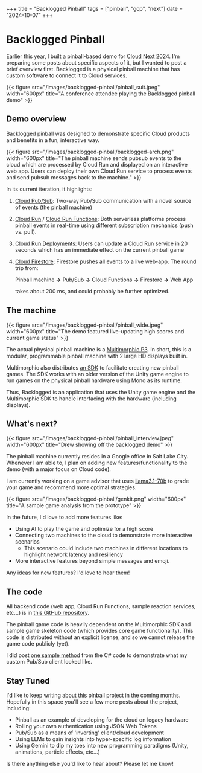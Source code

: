 +++
title =  "Backlogged Pinball"
tags = ["pinball", "gcp", "next"]
date = "2024-10-07"
+++

# Backlogged Pinball

Earlier this year, I built a pinball-based demo for [Cloud Next 2024](https://cloud.withgoogle.com/next).  I'm preparing some posts about specific aspects of it, but I wanted to post a brief overview first.  Backlogged is a physical pinball machine that has custom software to connect it to Cloud
services.


{{< figure src="/images/backlogged-pinball/pinball_suit.jpeg" width="600px" title="A conference attendee playing the Backlogged pinball demo" >}}

## Demo overview



Backlogged pinball was designed to demonstrate specific Cloud products and
benefits in a fun, interactive way.

{{< figure src="/images/backlogged-pinball/backlogged-arch.png" width="600px" title="The pinball machine sends pubsub events to the cloud which are processed by Cloud Run and displayed on an interactive web app. Users can deploy their own Cloud Run service to process events and send pubsub messages back to the machine." >}}

In its current iteration, it highlights:

1.  [Cloud Pub/Sub](https://cloud.google.com/pubsub): Two-way Pub/Sub communication with a novel source of events
    (the pinball machine)
1.  [Cloud Run](https://cloud.google.com/run/) / [Cloud Run Functions](https://cloud.google.com/functions): Both serverless platforms process pinball
    events in real-time using different subscription mechanics (push vs. pull).
1.  [Cloud Run Deployments](https://cloud.google.com/run/docs/deploying): Users can update a Cloud Run service in 20 seconds
    which has an immediate effect on the current pinball game
1.  [Cloud Firestore](https://firebase.google.com/docs/firestore): Firestore pushes all events to a live web-app. The round
    trip from:

    Pinball machine **->** Pub/Sub **->** Cloud Functions **->** Firestore **->**
    Web App

    takes about 200 ms, and could probably be further optimized.

## The machine

{{< figure src="/images/backlogged-pinball/pinball_wide.jpeg" width="600px" title="The demo featured live-updating high scores and current game status" >}}

The actual physical pinball machine is a
[Multimorphic P3](https://www.multimorphic.com/p3-pinball-platform/). In short,
this is a modular, programmable pinball machine with 2 large HD displays built
in.

Multimorphic also distributes
[an SDK](https://www.multimorphic.com/p3-pinball-platform/3rd-party-developers/)
to facilitate creating new pinball games. The SDK works with an older version of the Unity game engine to run games on the physical pinball hardware using Mono as its runtime.

Thus, Backlogged is an application that uses the Unity game engine and the
Multimorphic SDK to handle interfacing with the hardware (including displays).

## What's next?
{{< figure src="/images/backlogged-pinball/pinball_interview.jpeg" width="600px" title="Drew showing off the backlogged demo" >}}

The pinball machine currently resides in a Google office in Salt Lake City.  Whenever I am able to, I plan on adding new features/functionality to the demo (with a major focus on Cloud code).

I am currently working on a game advisor that uses [llama3.1-70b](https://ollama.com/library/llama3.1:70b) to grade your game and recommend more optimal strategies. 

{{< figure src="/images/backlogged-pinball/genkit.png" width="600px" title="A sample game analysis from the prototype" >}}

In the future, I'd love to add more features like:

*  Using AI to play the game and optimize for a high score
*  Connecting two machines to the cloud to demonstrate more interactive
    scenarios
    *   This scenario could include two machines in different locations to
        highlight network latency and resiliency
*  More interactive features beyond simple messages and emoji.

Any ideas for new features?  I'd love to hear them!


## The code

All backend code (web app, Cloud Run Functions, sample reaction services, etc...) is
in
[this GitHub repository](https://github.com/GoogleCloudPlatform/backlogged-pinball-backend/).

The pinball game code is heavily dependent on the Multimorphic SDK and sample
game skeleton code (which provides core game functionality). This code is
distributed without an explicit license, and so we cannot release the game code
publicly (yet).

I did post [one sample method](https://github.com/GoogleCloudPlatform/backlogged-pinball-backend/blob/main/sample-code/csharp-pubsub/pubsub-post.cs) from the C# code to demonstrate what my custom Pub/Sub client looked like.

## Stay Tuned
I'd like to keep writing about this pinball project in the coming months.  Hopefully in this space you'll see a few more posts about the project, including:

* Pinball as an example of developing for the cloud on legacy hardware
* Rolling your own authentication using JSON Web Tokens
* Pub/Sub as a means of 'inverting' client/cloud development
* Using LLMs to gain insights into hyper-specific log information
* Using Gemini to dip my toes into new programming paradigms (Unity, animations, particle effects, etc...)

Is there anything else you'd like to hear about?  Please let me know!